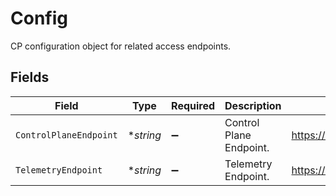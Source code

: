 # Config

CP configuration object for related access endpoints.


## Fields

| Field                             | Type                              | Required                          | Description                       | Example                           |
| --------------------------------- | --------------------------------- | --------------------------------- | --------------------------------- | --------------------------------- |
| `ControlPlaneEndpoint`            | **string*                         | :heavy_minus_sign:                | Control Plane Endpoint.           | https://acfe5f253f.cp0.konghq.com |
| `TelemetryEndpoint`               | **string*                         | :heavy_minus_sign:                | Telemetry Endpoint.               | https://acfe5f253f.tp0.konghq.com |